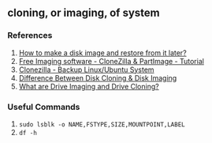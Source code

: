## cloning, or imaging, of system

### References
1. [How to make a disk image and restore from it later?](https://askubuntu.com/questions/19901/how-to-make-a-disk-image-and-restore-from-it-later)
2. [Free Imaging software - CloneZilla & PartImage - Tutorial ](https://www.dedoimedo.com/computers/free_imaging_software.html)
3. [Clonezilla - Backup Linux/Ubuntu System](https://www.youtube.com/watch?v=gJKv6NSKMAU)
4. [Difference Between Disk Cloning & Disk Imaging](https://smallbusiness.chron.com/difference-between-disk-cloning-disk-imaging-68100.html)
5. [What are Drive Imaging and Drive Cloning?](https://www.youtube.com/watch?v=jrJTQF3o5c4)

### Useful Commands

1. `sudo lsblk -o NAME,FSTYPE,SIZE,MOUNTPOINT,LABEL`
2. `df -h` 
